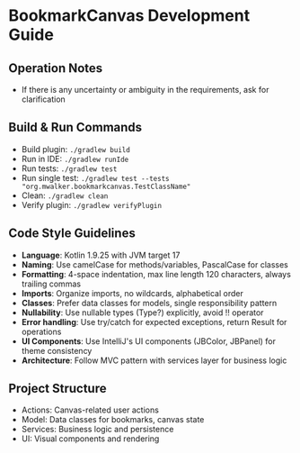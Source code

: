 # BookmarkCanvas Development Guide

## Operation Notes
- If there is any uncertainty or ambiguity in the requirements, ask for clarification


## Build & Run Commands
- Build plugin: `./gradlew build`
- Run in IDE: `./gradlew runIde`
- Run tests: `./gradlew test`
- Run single test: `./gradlew test --tests "org.mwalker.bookmarkcanvas.TestClassName"`
- Clean: `./gradlew clean`
- Verify plugin: `./gradlew verifyPlugin`

## Code Style Guidelines
- **Language**: Kotlin 1.9.25 with JVM target 17
- **Naming**: Use camelCase for methods/variables, PascalCase for classes
- **Formatting**: 4-space indentation, max line length 120 characters, always trailing commas
- **Imports**: Organize imports, no wildcards, alphabetical order
- **Classes**: Prefer data classes for models, single responsibility pattern
- **Nullability**: Use nullable types (Type?) explicitly, avoid !! operator
- **Error handling**: Use try/catch for expected exceptions, return Result for operations
- **UI Components**: Use IntelliJ's UI components (JBColor, JBPanel) for theme consistency
- **Architecture**: Follow MVC pattern with services layer for business logic

## Project Structure
- Actions: Canvas-related user actions
- Model: Data classes for bookmarks, canvas state
- Services: Business logic and persistence
- UI: Visual components and rendering